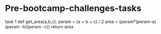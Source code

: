 # Pre-bootcamp-challenges-tasks
task 1
def get_area(a,b,c):
peram = (a + b + c) / 2
area = (peram*(peram-a)(peram -b)(peram -c))
return area
